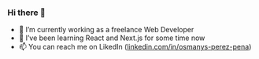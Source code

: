 ### Hi there 👋  
- 🔭 I’m currently working as a freelance Web Developer
- 🌱 I’ve been learning React and Next.js for some time now
- 📫 You can reach me on LikedIn (<a href='https://www.linkedin.com/in/osmanys-perez-pena'>linkedin.com/in/osmanys-perez-pena</a>) 
<!--
**Osmanys-Perez/Osmanys-Perez** is a ✨ _special_ ✨ repository because its `README.md` (this file) appears on your GitHub profile.
 
Here are some ideas to get you started:
- 👯 I’m looking to collaborate on ... 
- 🤔 I’m looking for help with ...
- 💬 Ask me about ...
- 📫 How to reach me: ... 
- 😄 Pronouns: ...  
-->
